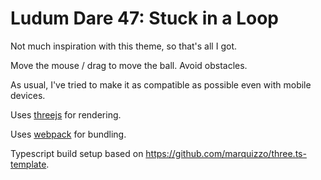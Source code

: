 # Ludum Dare 47: Stuck in a Loop

Not much inspiration with this theme, so that's all I got.

Move the mouse / drag to move the ball. Avoid obstacles.

As usual, I've tried to make it as compatible as possible even
with mobile devices.

Uses [threejs](https://threejs.org/) for rendering.

Uses [webpack](https://webpack.js.org/) for bundling.

Typescript build setup based on https://github.com/marquizzo/three.ts-template.
